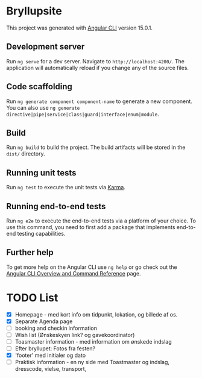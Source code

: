 # Bryllupsite

This project was generated with [Angular CLI](https://github.com/angular/angular-cli) version 15.0.1.

## Development server

Run `ng serve` for a dev server. Navigate to `http://localhost:4200/`. The application will automatically reload if you change any of the source files.

## Code scaffolding

Run `ng generate component component-name` to generate a new component. You can also use `ng generate directive|pipe|service|class|guard|interface|enum|module`.

## Build

Run `ng build` to build the project. The build artifacts will be stored in the `dist/` directory.

## Running unit tests

Run `ng test` to execute the unit tests via [Karma](https://karma-runner.github.io).

## Running end-to-end tests

Run `ng e2e` to execute the end-to-end tests via a platform of your choice. To use this command, you need to first add a package that implements end-to-end testing capabilities.

## Further help

To get more help on the Angular CLI use `ng help` or go check out the [Angular CLI Overview and Command Reference](https://angular.io/cli) page.


# TODO List
- [x] Homepage - med kort info om tidpunkt, lokation, og billede af os. 
- [x] Separate Agenda page 
- [ ] booking and checkin information
- [ ] Wish list (Ønskeskyen link? og gavekoordinator)
- [ ] Toasmaster information - med information om ønskede indslag
- [ ] Efter bryllupet: Fotos fra festen?
- [x] 'footer' med initialer og dato
- [ ] Praktisk information - en ny side med Toastmaster og indslag, dresscode, vielse, transport, 